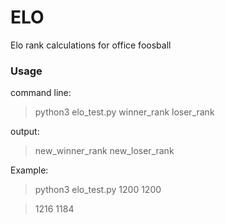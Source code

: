 # ELO
Elo rank calculations for office foosball

### Usage
command line:
>python3 elo_test.py winner_rank loser_rank

output:
>new_winner_rank new_loser_rank

Example:
>python3 elo_test.py 1200 1200

>1216 1184
